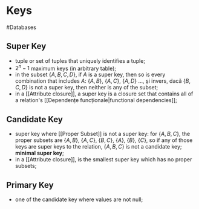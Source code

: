 # Keys
#Databases 
## Super Key
+ tuple or set of tuples that uniquely identifies a tuple;
+ $2^n-1$ maximum keys (in arbitrary table);
+ in the subset $\{A,B,C,D\}$, if $A$ is a super key, then so is every combination that includes $A$: $\{A,B\}, \ \{A,C\}, \ \{A,D\} \  \dots$, și invers, dacă $\{B,C,D\}$ is not a super key, then neither is any of the subset;
+ in a [[Attribute closure]], a super key is a closure set that contains all of a relation's [[Dependențe funcționale|functional dependencies]];

## Candidate Key
+ super key where [[Proper Subset]] is not a super key: for $\{A,B,C\}$, the proper subsets are $\{A,B\}, \ \{A,C\}, \ \{B,C\}, \ \{A\}, \ \{B\}, \ \{C\}$, so if any of those keys are super keys to the relation, $\{A,B,C\}$ is not a candidate key; **minimal super key**;
+ in a [[Attribute closure]], is the smallest super key which has no proper subsets;

## Primary Key
+ one of the candidate key where values are not null;